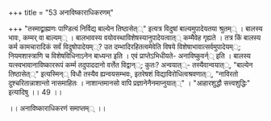 +++
title = "53 अनाविष्काराधिकरणम्"

+++
"तस्माद्व्राह्मणः पाण्डित्यं निर्विद्य बाल्येन तिष्ठासेत््" इत्यत्र विदुषां बाल्यमुपादेयतया श्रुतम्् । बालस्य भावः, कम्मर् वा बाल्यम्् । बालभावस्य वयोवस्थाविशेषस्यानुपादेयत्वात्् कम्मैवेह गृह्यते । तत्र किं बालस्य कर्म कामचारादिकं सर्वं विदुषोपादेयम््? उत दम्भादिरहितत्वमेवेति विषये विशेषाभावात्सर्वमुपादेयम््; नियमशास्त्राणि च विशेषविधिनाऽनेन बाध्यन्त इति । एवं प्राप्तेऽभिधीयते- अनाविष्कुवर्न्् इति । बालस्य यत्स्वभावानाविष्काररूपं कर्म्म तदुपाददानो वर्त्तेत विद्वान््; कुतः? अन्वयात््- तस्यैवान्वयात््, "बाल्येन तिष्ठासेत््" इत्यस्मिन्् विधौ तस्यैव ह्यन्वयसम्भवः, इतरेषशं विद्याविरोधित्वश्रवणात््, "नाविरतो दुश्चरितान्नाशान्तो नासमाहितः । नाशान्तमानसो वापि प्रज्ञानेनैनमाप्नुयात््" । "आहारशुद्धौ सत्त्वशुद्धिः" इत्यादिषु ।। 49 ।।

।। अनाविष्काराधिकरणं समाप्तम्् ।।